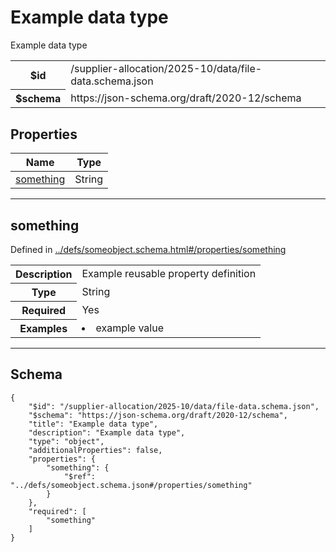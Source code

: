 

# Example data type

<p>Example data type</p>

<table>
<tbody>
<tr><th>$id</th><td>/supplier-allocation/2025-10/data/file-data.schema.json</td></tr>
<tr><th>$schema</th><td>https://json-schema.org/draft/2020-12/schema</td></tr>
</tbody>
</table>

## Properties

<table class="jssd-properties-table"><thead><tr><th colspan="2">Name</th><th>Type</th></tr></thead><tbody><tr><td colspan="2"><a href="#something">something</a></td><td>String</td></tr></tbody></table>



<hr />


## something

  <p>Defined in <a href="../defs/someobject.schema.html#/properties/something">../defs/someobject.schema.html#/properties/something</a></p>

<table class="jssd-property-table">
  <tbody>
    <tr>
      <th>Description</th>
      <td colspan="2">Example reusable property definition</td>
    </tr>
    <tr><th>Type</th><td colspan="2">String</td></tr>
    <tr>
      <th>Required</th>
      <td colspan="2">Yes</td>
    </tr>
    <tr>
      <th>Examples</th>
      <td colspan="2"><li>example value</li></td>
    </tr>
  </tbody>
</table>









<hr />

## Schema
```
{
    "$id": "/supplier-allocation/2025-10/data/file-data.schema.json",
    "$schema": "https://json-schema.org/draft/2020-12/schema",
    "title": "Example data type",
    "description": "Example data type",
    "type": "object",
    "additionalProperties": false,
    "properties": {
        "something": {
            "$ref": "../defs/someobject.schema.json#/properties/something"
        }
    },
    "required": [
        "something"
    ]
}
```


